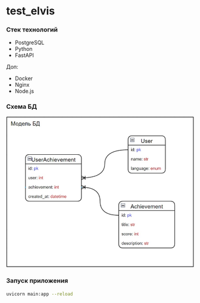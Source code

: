 # test_elvis

### Стек технологий

- PostgreSQL
- Python
- FastAPI

Доп:
- Docker
- Nginx
- Node.js

### Схема БД

![Модель БД](db.jpg)


### Запуск приложения

```bash
uvicorn main:app --reload
```
